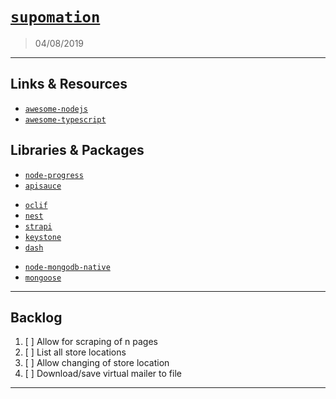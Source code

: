 # [`supomation`](https://github.com/patevs/supomation)

> 04/08/2019

---

## Links & Resources

- [`awesome-nodejs`](https://github.com/sindresorhus/awesome-nodejs)
- [`awesome-typescript`](https://github.com/dzharii/awesome-typescript)

## Libraries & Packages

- [`node-progress`](https://github.com/visionmedia/node-progress)
- [`apisauce`](https://github.com/infinitered/apisauce)

[]()

- [`oclif`](https://github.com/oclif/oclif)
- [`nest`](https://github.com/nestjs/nest)
- [`strapi`](https://github.com/strapi/strapi)
- [`keystone`](https://github.com/keystonejs/keystone)
- [`dash`](https://github.com/plotly/dash)

[]()

- [`node-mongodb-native`](https://github.com/mongodb/node-mongodb-native)
- [`mongoose`](https://github.com/Automattic/mongoose)

---

## Backlog

1. [ ] Allow for scraping of n pages
2. [ ] List all store locations
3. [ ] Allow changing of store location
4. [ ] Download/save virtual mailer to file

---

